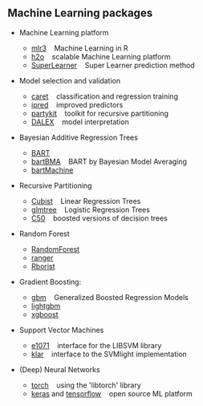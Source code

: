 ## Machine Learning packages

* Machine Learning platform
  * [mlr3](https://mlr3.mlr-org.com/) &nbsp;&nbsp; Machine Learning in R
  * [h2o](http://docs.h2o.ai/h2o/latest-stable/h2o-docs/index.html) &nbsp;&nbsp; scalable Machine Learning platform
  * [SuperLearner](https://cran.r-project.org/web/packages/SuperLearner/vignettes/Guide-to-SuperLearner.html) &nbsp;&nbsp; Super Learner prediction method

* Model selection and validation
  * [caret](https://cran.r-project.org/package=caret) &nbsp;&nbsp; classification and regression training
  * [ipred](https://cran.r-project.org/package=ipred) &nbsp;&nbsp; improved predictors
  * [partykit](https://cran.r-project.org/package=partykit) &nbsp;&nbsp; toolkit for recursive partitioning
  * [DALEX]()  &nbsp;&nbsp; model interpretation

* Bayesian Additive Regression Trees
  * [BART](https://cran.r-project.org/package=BART)
  * [bartBMA](https://cran.r-project.org/package=bartBMA) &nbsp;&nbsp; BART by Bayesian Model Averaging
  * [bartMachine](https://cran.r-project.org/package=bartMachine)

* Recursive Partitioning
  * [Cubist](https://cran.r-project.org/package=Cubist) &nbsp;&nbsp; Linear Regression Trees
  * [glmtree](https://cran.r-project.org/package=glmtree) &nbsp;&nbsp; Logistic Regression Trees
  * [C50](https://cran.r-project.org/web/packages/C50/index.html) &nbsp;&nbsp; boosted versions of decision trees

* Random Forest
  * [RandomForest](https://cran.r-project.org/package=RandomForest)
  * [ranger](https://cran.r-project.org/package=ranger)
  * [Rborist](https://cran.r-project.org/package=Rborist)

* Gradient Boosting:
  * [gbm](https://cran.r-project.org/package=gbm) &nbsp;&nbsp; Generalized Boosted Regression Models
  * [lightgbm](https://cran.r-project.org/package=lightgbm)
  * [xgboost](https://cran.r-project.org/package=xgboost)

* Support Vector Machines
  * [e1071](https://cran.r-project.org/web/packages/e1071/vignettes/svmdoc.pdf) &nbsp;&nbsp; interface for the LIBSVM library
  * [klar](https://cran.r-project.org/package=klaR) &nbsp;&nbsp; interface to the SVMlight implementation

* (Deep) Neural Networks
  * [torch](https://torch.mlverse.org/docs) &nbsp;&nbsp; using the 'libtorch' library
  * [keras](https://keras.rstudio.com/) and [tensorflow](https://tensorflow.rstudio.com/) &nbsp;&nbsp; open source ML platform
